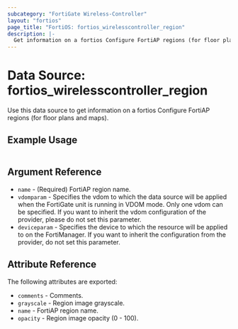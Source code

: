 ```yaml
---
subcategory: "FortiGate Wireless-Controller"
layout: "fortios"
page_title: "FortiOS: fortios_wirelesscontroller_region"
description: |-
  Get information on a fortios Configure FortiAP regions (for floor plans and maps).
---
```


# Data Source: fortios_wirelesscontroller_region
Use this data source to get information on a fortios Configure FortiAP regions (for floor plans and maps).


## Example Usage

```hcl

```

## Argument Reference

* `name` - (Required) FortiAP region name.
* `vdomparam` - Specifies the vdom to which the data source will be applied when the FortiGate unit is running in VDOM mode. Only one vdom can be specified. If you want to inherit the vdom configuration of the provider, please do not set this parameter.
* `deviceparam` - Specifies the device to which the resource will be applied to on the FortiManager. If you want to inherit the configuration from the provider, do not set this parameter.

## Attribute Reference

The following attributes are exported:

* `comments` - Comments.
* `grayscale` - Region image grayscale.
* `name` - FortiAP region name.
* `opacity` - Region image opacity (0 - 100).
